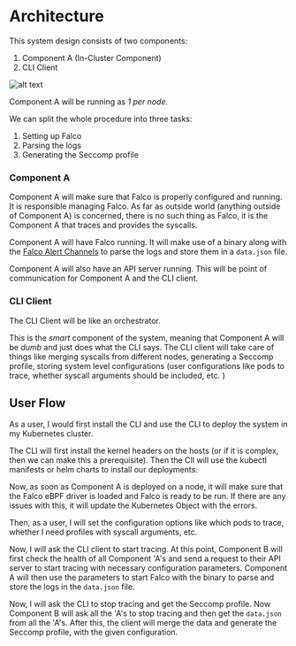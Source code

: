 # Architecture

This system design consists of two components: 
1. Component A (In-Cluster Component)
2. CLI Client

![alt text](https://github.com/kubevirt/k8s-seccomp-generator/blob/main/docs/DeploymentPlan.png?raw=true)

Component A will be running as _1 per node_. 

We can split the whole procedure into three tasks:
1. Setting up Falco
2. Parsing the logs
3. Generating the Seccomp profile

### Component A

Component A will make sure that Falco is properly configured and running. It is responsible managing Falco. As far as outside world (anything outside of Component A) is concerned, there is no such thing as Falco, it is the Component A that traces and provides the syscalls. 

Component A will have Falco running. It will make use of a binary along with the [Falco Alert Channels](https://falco.org/docs/alerts/channels/) to parse the logs and store them in a `data.json` file. 

Component A will also have an API server running. This will be point of communication for Component A and the CLI client.

### CLI Client

The CLI Client will be like an orchestrator.

This is the _smart_ component of the system, meaning that Component A will be _dumb_ and just does what the CLI says. The CLI client will take care of things like merging syscalls from different nodes, generating a Seccomp profile, storing system level configurations (user configurations like pods to trace, whether syscall arguments should be included, etc. )

## User Flow

As a user, I would first install the CLI and use the CLI to deploy the system in my Kubernetes cluster. 

The CLI will first install the kernel headers on the hosts (or if it is complex, then we can make this a prerequisite). Then the ClI will use the kubectl manifests or helm charts to install our deployments.

Now, as soon as Component A is deployed on a node, it will make sure that the Falco eBPF driver is loaded and Falco is ready to be run. If there are any issues with this, it will update the Kubernetes Object with the errors.

Then, as a user, I will set the configuration options like which pods to trace, whether I need profiles with syscall arguments, etc.

Now, I will ask the CLI client to start tracing. At this point, Component B will first check the health of all Component 'A's and send a request to their API server to start tracing with necessary configuration parameters. 
Component A will then use the parameters to start Falco with the binary to parse and store the logs in the `data.json` file. 

Now, I will ask the CLI to stop tracing and get the Seccomp profile. Now Component B will ask all the 'A's to stop tracing and then get the `data.json` from all the 'A's. After this, the client will merge the data and generate the Seccomp profile, with the given configuration.
